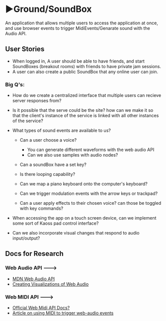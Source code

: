 # ▶️Ground/SoundBox

An application that allows multiple users to access the application at once, and use browser events to trigger MidiEvents/Genarate sound with the Audio API. 

## User Stories

* When logged in, A user should be able to have friends, and start SoundBoxes (breakout rooms) with friends to have private jam sessions.
* A user can also create a public SoundBox that any online user can join.

### Big Q's:

* How do we create a centralized interface that multiple users can recieve server responses from?

* Is it possible that the serve could be the site? how can we make it so that the client's instance of the service is linked with all other instances of the service?

* What types of sound events are available to us? 

  * Can a user choose a voice?
    - You can generate different waveforms with the web audio API
    - Can we also use samples with audio nodes?
  * Can a soundBox have a set key?
  * Is there looping capability?
  * Can we map a piano keyboard onto the computer's keyboard? 
  * Can we trigger modulation events with the arrow keys or trackpad?

  * Can a user apply effects to their chosen voice? can those be toggled with key commands?

* When accessing the app on a touch screen device, can we implement some sort of Kaoss pad control interface?

* Can we also incorporate visual changes that respond to audio input/output?

## Docs for Research

### Web Audio API --->

* [MDN Web Audio API](https://developer.mozilla.org/en-US/docs/Web/API/Web_Audio_API)
* [Creating Visualizations of Web Audio](https://developer.mozilla.org/en-US/docs/Web/API/Web_Audio_API/Visualizations_with_Web_Audio_API)

### Web MIDI API --->

* [Official Web Midi API Docs?](https://www.w3.org/TR/webmidi/)
* [Article on using MIDI to trigger web-audio events](https://medium.com/swinginc/playing-with-midi-in-javascript-b6999f2913c3)




